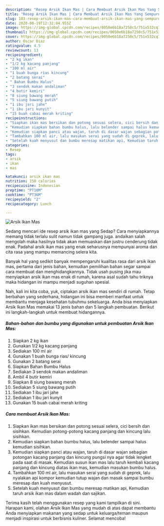 ```yaml
---
description: "Resep Arsik Ikan Mas | Cara Membuat Arsik Ikan Mas Yang Sempurna"
title: "Resep Arsik Ikan Mas | Cara Membuat Arsik Ikan Mas Yang Sempurna"
slug: 103-resep-arsik-ikan-mas-cara-membuat-arsik-ikan-mas-yang-sempurna
date: 2020-08-19T12:32:04.955Z
image: https://img-global.cpcdn.com/recipes/0050e6b18a7250c5/751x532cq70/arsik-ikan-mas-foto-resep-utama.jpg
thumbnail: https://img-global.cpcdn.com/recipes/0050e6b18a7250c5/751x532cq70/arsik-ikan-mas-foto-resep-utama.jpg
cover: https://img-global.cpcdn.com/recipes/0050e6b18a7250c5/751x532cq70/arsik-ikan-mas-foto-resep-utama.jpg
author: Oscar Diaz
ratingvalue: 4.5
reviewcount: 13
recipeingredient:
- "2 kg ikan"
- "1/2 kg kacang panjang"
- "100 ml air"
- "1 buah bunga rias kincung"
- "2 batang serai"
- " Bahan Bumbu Halus"
- "3 sendok makan andaliman"
- "4 butir kemiri"
- "8 siung bawang merah"
- "5 siung bawang putih"
- "1 ibu jari jahe"
- "1 ibu jari kunyit"
- "15 buah cabai merah kriting"
recipeinstructions:
- "Siapkan ikan mas bersikan dan potong sesuai selera, cici bersih dan sisihkan. Kemudian potong-potong kacang panjang dan kincung lalu sisihkan."
- "Kemudian siapkan bahan bumbu halus, lalu belender sampai halus kemudian sisihkan."
- "Kemudian siapkan panci atau wajan, taruh di dasar wajan sebagian potongan kacang panjang dan kincung pungsi nya agar tidak lengket pada saat di masak. Kemudian susun ikan mas lalu taruh kembali kacang panjang dan kincung diatas ikan mas, kemudian masukan bumbu halus."
- "Tambahkan 100 ml air, lalu masukan serai yang sudah di geprek, lalu nyalakan api kompor kemudian tutup wajan dan masak sampai bumbu meresap dan kuah menyusut."
- "Setelah kuah menyusut dan bumbu meresap matikan api, Kemudian taruh arsik ikan mas dalam wadah dan sajikan."
categories:
- Resep
tags:
- arsik
- ikan
- mas

katakunci: arsik ikan mas 
nutrition: 150 calories
recipecuisine: Indonesian
preptime: "PT10M"
cooktime: "PT36M"
recipeyield: "2"
recipecategory: Lunch

---
```



![Arsik Ikan Mas](https://img-global.cpcdn.com/recipes/0050e6b18a7250c5/751x532cq70/arsik-ikan-mas-foto-resep-utama.jpg)

Sedang mencari ide resep arsik ikan mas yang Sedap? Cara menyiapkannya memang tidak terlalu sulit namun tidak gampang juga. andaikan salah mengolah maka hasilnya tidak akan memuaskan dan justru cenderung tidak enak. Padahal arsik ikan mas yang enak seharusnya mempunyai aroma dan cita rasa yang mampu memancing selera kita.



Banyak hal yang sedikit banyak mempengaruhi kualitas rasa dari arsik ikan mas, pertama dari jenis bahan, kemudian pemilihan bahan segar sampai cara membuat dan menghidangkannya. Tidak usah pusing jika mau menyiapkan arsik ikan mas enak di rumah, karena asal sudah tahu triknya maka hidangan ini mampu menjadi suguhan spesial.


Nah, kali ini kita coba, yuk, ciptakan arsik ikan mas sendiri di rumah. Tetap berbahan yang sederhana, hidangan ini bisa memberi manfaat untuk membantu menjaga kesehatan tubuhmu sekeluarga. Anda bisa menyiapkan Arsik Ikan Mas memakai 13 jenis bahan dan 5 langkah pembuatan. Berikut ini langkah-langkah untuk membuat hidangannya.

<!--inarticleads1-->

##### Bahan-bahan dan bumbu yang digunakan untuk pembuatan Arsik Ikan Mas:

1. Siapkan 2 kg ikan
1. Gunakan 1/2 kg kacang panjang
1. Sediakan 100 ml air
1. Gunakan 1 buah bunga rias/ kincung
1. Gunakan 2 batang serai
1. Siapkan  Bahan Bumbu Halus
1. Sediakan 3 sendok makan andaliman
1. Ambil 4 butir kemiri
1. Siapkan 8 siung bawang merah
1. Sediakan 5 siung bawang putih
1. Sediakan 1 ibu jari jahe
1. Sediakan 1 ibu jari kunyit
1. Gunakan 15 buah cabai merah kriting




<!--inarticleads2-->

##### Cara membuat Arsik Ikan Mas:

1. Siapkan ikan mas bersikan dan potong sesuai selera, cici bersih dan sisihkan. Kemudian potong-potong kacang panjang dan kincung lalu sisihkan.
1. Kemudian siapkan bahan bumbu halus, lalu belender sampai halus kemudian sisihkan.
1. Kemudian siapkan panci atau wajan, taruh di dasar wajan sebagian potongan kacang panjang dan kincung pungsi nya agar tidak lengket pada saat di masak. Kemudian susun ikan mas lalu taruh kembali kacang panjang dan kincung diatas ikan mas, kemudian masukan bumbu halus.
1. Tambahkan 100 ml air, lalu masukan serai yang sudah di geprek, lalu nyalakan api kompor kemudian tutup wajan dan masak sampai bumbu meresap dan kuah menyusut.
1. Setelah kuah menyusut dan bumbu meresap matikan api, Kemudian taruh arsik ikan mas dalam wadah dan sajikan.




Terima kasih telah menggunakan resep yang kami tampilkan di sini. Harapan kami, olahan Arsik Ikan Mas yang mudah di atas dapat membantu Anda menyiapkan makanan yang sedap untuk keluarga/teman maupun menjadi inspirasi untuk berbisnis kuliner. Selamat mencoba!

